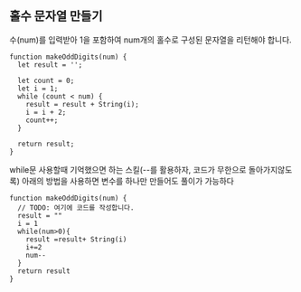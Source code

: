 <h2>홀수 문자열 만들기</h2>

수(num)를 입력받아 1을 포함하여 num개의 홀수로 구성된 문자열을 리턴해야 합니다.
```
function makeOddDigits(num) {
  let result = '';

  let count = 0;
  let i = 1;
  while (count < num) {
    result = result + String(i);
    i = i + 2;
    count++;
  }

  return result;
}

```
while문 사용할때 기억했으면 하는 스킬(--를 활용하자, 코드가 무한으로 돌아가지않도록)
아래의 방법을 사용하면 변수를 하나만 만들어도 풀이가 가능하다 
```
function makeOddDigits(num) {
  // TODO: 여기에 코드를 작성합니다.
  result = ""
  i = 1
  while(num>0){
    result =result+ String(i)
    i+=2
    num--
  }
  return result
}
```
